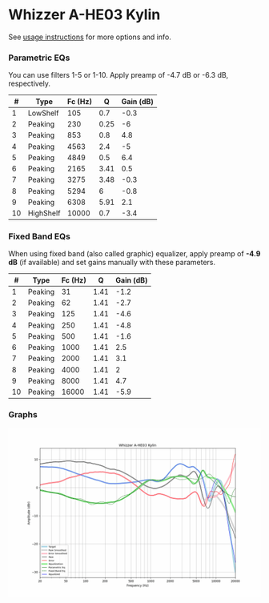 # Whizzer A-HE03 Kylin
See [usage instructions](https://github.com/jaakkopasanen/AutoEq#usage) for more options and info.

### Parametric EQs
You can use filters 1-5 or 1-10. Apply preamp of -4.7 dB or -6.3 dB, respectively.

|   # | Type      |   Fc (Hz) |    Q |   Gain (dB) |
|-----|-----------|-----------|------|-------------|
|   1 | LowShelf  |       105 | 0.7  |        -0.3 |
|   2 | Peaking   |       230 | 0.25 |        -6   |
|   3 | Peaking   |       853 | 0.8  |         4.8 |
|   4 | Peaking   |      4563 | 2.4  |        -5   |
|   5 | Peaking   |      4849 | 0.5  |         6.4 |
|   6 | Peaking   |      2165 | 3.41 |         0.5 |
|   7 | Peaking   |      3275 | 3.48 |        -0.3 |
|   8 | Peaking   |      5294 | 6    |        -0.8 |
|   9 | Peaking   |      6308 | 5.91 |         2.1 |
|  10 | HighShelf |     10000 | 0.7  |        -3.4 |

### Fixed Band EQs
When using fixed band (also called graphic) equalizer, apply preamp of **-4.9 dB** (if available) and set gains manually with these parameters.

|   # | Type    |   Fc (Hz) |    Q |   Gain (dB) |
|-----|---------|-----------|------|-------------|
|   1 | Peaking |        31 | 1.41 |        -1.2 |
|   2 | Peaking |        62 | 1.41 |        -2.7 |
|   3 | Peaking |       125 | 1.41 |        -4.6 |
|   4 | Peaking |       250 | 1.41 |        -4.8 |
|   5 | Peaking |       500 | 1.41 |        -1.6 |
|   6 | Peaking |      1000 | 1.41 |         2.5 |
|   7 | Peaking |      2000 | 1.41 |         3.1 |
|   8 | Peaking |      4000 | 1.41 |         2   |
|   9 | Peaking |      8000 | 1.41 |         4.7 |
|  10 | Peaking |     16000 | 1.41 |        -5.9 |

### Graphs
![](./Whizzer%20A-HE03%20Kylin.png)
